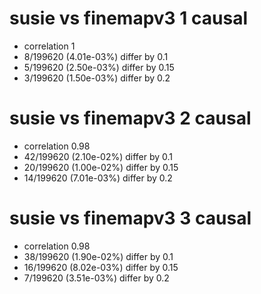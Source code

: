 # susie vs finemapv3  1 causal

- correlation 1
- 8/199620 (4.01e-03%) differ by 0.1
- 5/199620 (2.50e-03%) differ by 0.15
- 3/199620 (1.50e-03%) differ by 0.2


# susie vs finemapv3  2 causal

- correlation 0.98
- 42/199620 (2.10e-02%) differ by 0.1
- 20/199620 (1.00e-02%) differ by 0.15
- 14/199620 (7.01e-03%) differ by 0.2


# susie vs finemapv3  3 causal

- correlation 0.98
- 38/199620 (1.90e-02%) differ by 0.1
- 16/199620 (8.02e-03%) differ by 0.15
- 7/199620 (3.51e-03%) differ by 0.2


